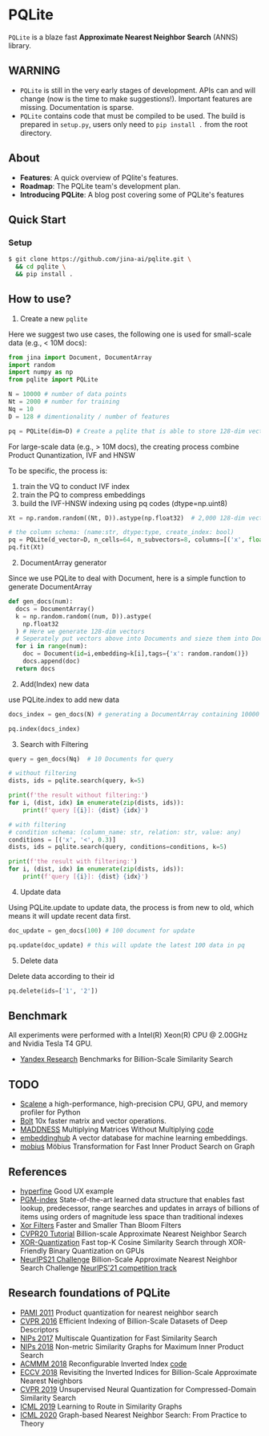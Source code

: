 # PQLite

`PQLite` is a blaze fast **Approximate Nearest Neighbor Search** (ANNS) library.

## WARNING

- `PQLite` is still in the very early stages of development. APIs can and will change (now is the time to make suggestions!). Important features are missing. Documentation is sparse.
- `PQLite` contains code that must be compiled to be used. The build is prepared in `setup.py`, users only need to `pip install .` from the root directory.

## About

- **Features**: A quick overview of PQlite's features.
- **Roadmap**: The PQLite team's development plan.
- **Introducing PQLite**: A blog post covering some of PQLite's features

## Quick Start

### Setup

```bash
$ git clone https://github.com/jina-ai/pqlite.git \
  && cd pqlite \
  && pip install .
```
## How to use?

1. Create a new `pqlite`

Here we suggest two use cases, the following one is used for small-scale data (e.g., < 10M docs):
```python
from jina import Document, DocumentArray
import random
import numpy as np 
from pqlite import PQLite

N = 10000 # number of data points
Nt = 2000 # number for training
Nq = 10
D = 128 # dimentionality / number of features

pq = PQLite(dim=D) # Create a pqlite that is able to store 128-dim vectors
```

For large-scale data (e.g., > 10M docs), the creating process combine Product Qunantization, IVF and HNSW

To be specific, the process is:
1) train the VQ to conduct IVF index
2) train the PQ to compress embeddings
3) build the IVF-HNSW indexing using pq codes (dtype=np.uint8)

```python
Xt = np.random.random((Nt, D)).astype(np.float32)  # 2,000 128-dim vectors for training

# the column schema: (name:str, dtype:type, create_index: bool)
pq = PQLite(d_vector=D, n_cells=64, n_subvectors=8, columns=[('x', float, True)])
pq.fit(Xt)
```

2. DocumentArray generator

Since we use PQLite to deal with Document, here is a simple function to generate DocumentArray

```python
def gen_docs(num):
  docs = DocumentArray()
  k = np.random.random((num, D)).astype(
    np.float32
  ) # Here we generate 128-dim vectors 
  # Seperately put vectors above into Documents and sieze them into DocumentArray
  for i in range(num):
    doc = Document(id=i,embedding=k[i],tags={'x': random.random()})
    docs.append(doc)
  return docs
```


2. Add(Index) new data

use PQLite.index to add new data

```python
docs_index = gen_docs(N) # generating a DocumentArray containing 10000 documents which have 128-dim vectors for embeddings

pq.index(docs_index)
```

3. Search with Filtering

```python
query = gen_docs(Nq)  # 10 Documents for query

# without filtering
dists, ids = pqlite.search(query, k=5)

print(f'the result without filtering:')
for i, (dist, idx) in enumerate(zip(dists, ids)):
    print(f'query [{i}]: {dist} {idx}')

# with filtering
# condition schema: (column_name: str, relation: str, value: any)
conditions = [('x', '<', 0.3)]
dists, ids = pqlite.search(query, conditions=conditions, k=5)

print(f'the result with filtering:')
for i, (dist, idx) in enumerate(zip(dists, ids)):
    print(f'query [{i}]: {dist} {idx}')
```

4. Update data

Using PQLite.update to update data, the process is from new to old, which means it will update recent data first.

```python
doc_update = gen_docs(100) # 100 document for update

pq.update(doc_update) # this will update the latest 100 data in pq
```

5. Delete data

Delete data according to their id

```python
pq.delete(ids=['1', '2'])
```
## Benchmark

All experiments were performed with a Intel(R) Xeon(R) CPU @ 2.00GHz and Nvidia Tesla T4 GPU.

- [Yandex Research](https://research.yandex.com/datasets/biganns) Benchmarks for Billion-Scale Similarity Search

## TODO

- [Scalene](https://github.com/plasma-umass/scalene) a high-performance, high-precision CPU, GPU, and memory profiler for Python
- [Bolt](https://github.com/dblalock/bolt) 10x faster matrix and vector operations.
- [MADDNESS](https://arxiv.org/abs/2106.10860) Multiplying Matrices Without Multiplying [code](https://github.com/dblalock/bolt)
- [embeddinghub](https://github.com/featureform/embeddinghub) A vector database for machine learning embeddings.
- [mobius](https://github.com/sunbelbd/mobius) Möbius Transformation for Fast Inner Product Search on Graph

## References

- [hyperfine](https://github.com/sharkdp/hyperfine) Good UX example
- [PGM-index](https://github.com/gvinciguerra/PGM-index) State-of-the-art learned data structure that enables fast lookup, predecessor, range searches and updates in arrays of billions of items using orders of magnitude less space than traditional indexes
- [Xor Filters](https://lemire.me/blog/2019/12/19/xor-filters-faster-and-smaller-than-bloom-filters/) Faster and Smaller Than Bloom Filters
- [CVPR20 Tutorial](https://www.youtube.com/watch?v=SKrHs03i08Q&list=PLKQB14e0EJUWaTnwgQogJ3nSLzEFNn9d8&t=849s) Billion-scale Approximate Nearest Neighbor Search
- [XOR-Quantization](https://arxiv.org/pdf/2008.02002.pdf) Fast top-K Cosine Similarity Search through XOR-Friendly Binary Quantization on GPUs
- [NeurIPS21 Challenge](http://big-ann-benchmarks.com/index.html) Billion-Scale Approximate Nearest Neighbor Search Challenge [NeurIPS'21 competition track](https://neurips.cc/Conferences/2021/CompetitionTrack)


## Research foundations of PQLite

- [PAMI 2011](https://hal.inria.fr/inria-00514462v1/document) Product quantization for nearest neighbor search
- [CVPR 2016](https://research.yandex.com/publications/138) Efficient Indexing of Billion-Scale Datasets of Deep Descriptors
- [NIPs 2017](https://papers.nips.cc/paper/2017/file/b6617980ce90f637e68c3ebe8b9be745-Paper.pdf) Multiscale Quantization for Fast Similarity Search
- [NIPs 2018](https://research.yandex.com/publications/187) Non-metric Similarity Graphs for Maximum Inner Product Search
- [ACMMM 2018](https://arxiv.org/abs/1808.03969) Reconfigurable Inverted Index [code](https://github.com/matsui528/rii)
- [ECCV 2018](https://arxiv.org/abs/1802.02422) Revisiting the Inverted Indices for Billion-Scale Approximate Nearest Neighbors
- [CVPR 2019](https://research.yandex.com/publications/196) Unsupervised Neural Quantization for Compressed-Domain Similarity Search
- [ICML 2019](https://research.yandex.com/publications/188) Learning to Route in Similarity Graphs
- [ICML 2020](https://research.yandex.com/publications/280) Graph-based Nearest Neighbor Search: From Practice to Theory

